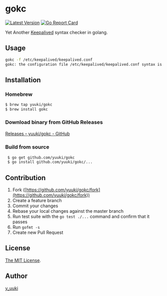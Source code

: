 gokc
====
[![Latest Version](http://img.shields.io/github/release/yuuki/gokc.svg?style=flat-square)](https://github.com/yuuki/gokc/releases)
[![Go Report Card](https://goreportcard.com/badge/github.com/yuuki/gokc)](https://goreportcard.com/report/github.com/yuuki/gokc)

Yet Another [Keepalived](http://keepalived.org/) syntax checker in golang.

## Usage

```bash
gokc -f /etc/keepalived/keepalived.conf
gokc: the configuration file /etc/keepalived/keepalived.conf syntax is ok
```

## Installation

### Homebrew
```bash
$ brew tap yuuki/gokc
$ brew install gokc
```

### Download binary from GitHub Releases
[Releases・yuuki/gokc - GitHub](https://github.com/yuuki/gokc/releases)

### Build from source
```bash
 $ go get github.com/yuuki/gokc
 $ go install github.com/yuuki/gokc/...
```

## Contribution

1. Fork ([https://github.com/yuuki/gokc/fork](https://github.com/yuuki/gokc/fork))
1. Create a feature branch
1. Commit your changes
1. Rebase your local changes against the master branch
1. Run test suite with the `go test ./...` command and confirm that it passes
1. Run `gofmt -s`
1. Create new Pull Request

## License

[The MIT License](./LICENSE).

## Author

[y_uuki](https://github.com/yuuki)
